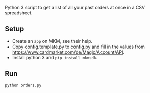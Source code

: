 Python 3 script to get a list of all your past orders at once in a CSV spreadsheet.

## Setup

- Create an `app` on MKM, see their help.
- Copy config.template.py to config.py and fill in the values from <https://www.cardmarket.com/de/Magic/Account/API>.
- Install python 3 and `pip install mkmsdk`.

## Run
`python orders.py`
